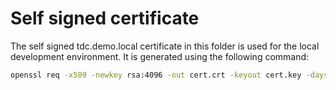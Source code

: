 # Self signed certificate

The self signed tdc.demo.local certificate in this folder is used for the local development environment. It is generated using the following command:

```sh
openssl req -x509 -newkey rsa:4096 -out cert.crt -keyout cert.key -days 365 -subj "/C=NL/ST=TdcDemoEnvoy/L=TdcDemoEnvoy/O=TdcDemoEnvoy Name/OU=Org/CN=tdc.demo.local" -nodes -addext "subjectAltName = DNS:tdc.demo.local"
```
